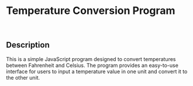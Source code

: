 <h1>Temperature Conversion Program</h1><br>
<h2>Description</h2>


This is a simple JavaScript program designed to convert temperatures between Fahrenheit and Celsius. The program provides an easy-to-use interface for users to input a temperature value in one unit and convert it to the other unit.


